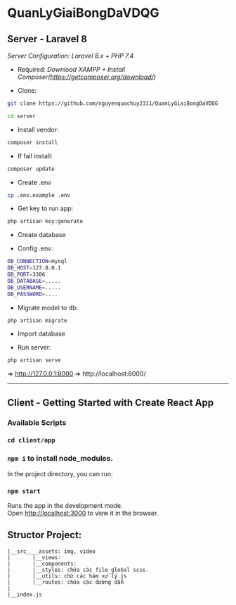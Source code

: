 # QuanLyGiaiBongDaVDQG

## Server - Laravel 8
*Server Configuration: Laravel 8.x + PHP 7.4*
- Required:
*Download XAMPP + Install Composer(https://getcomposer.org/download/)*

- Clone:
```sh
git clone https://github.com/nguyenquochuy2311/QuanLyGiaiBongDaVDQG
```
```sh
cd server
```

- Install vendor:
```sh
composer install
```

- If fail install:
```sh
composer update
```
- Create .env
```sh
cp .env.example .env 
```

- Get key to run app:
```sh
php artisan key:generate
```
- Create database

- Config .env:
```sh
DB_CONNECTION=mysql          
DB_HOST=127.0.0.1            
DB_PORT=3306                 
DB_DATABASE=.....
DB_USERNAME=.....        
DB_PASSWORD=....
```

- Migrate model to db:
```sh
php artisan migrate 
```

- Import database

- Run server:
```sh
php artisan serve
```
=> http://127.0.0.1:8000 => http://localhost:8000/

-----------------------------------------------------------
## Client - Getting Started with Create React App


### Available Scripts

### `cd client/app`
### `npm i` to install node_modules.
In the project directory, you can run: 
### `npm start`

Runs the app in the development mode.\
Open [http://localhost:3000](http://localhost:3000) to view it in the browser.


## Structor Project:
    |__src____assets: img, video
    |       |__views:
    |       |__components: 
    |       |__styles: chứa các file global scss.
    |       |__utils: chứ các hàm xử lý js
    |       |__routes: chứa các đường dẫn
    |
    |__index.js

